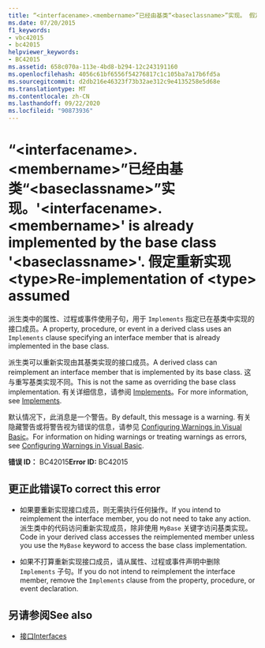 ```yaml
---
title: “<interfacename>.<membername>”已经由基类“<baseclassname>”实现。 假定重新实现 <type>
ms.date: 07/20/2015
f1_keywords:
- vbc42015
- bc42015
helpviewer_keywords:
- BC42015
ms.assetid: 658c070a-113e-4bd8-b294-12c243191160
ms.openlocfilehash: 4056c61bf6556f54276817c1c105ba7a17b6fd5a
ms.sourcegitcommit: d2db216e46323f73b32ae312c9e4135258e5d68e
ms.translationtype: MT
ms.contentlocale: zh-CN
ms.lasthandoff: 09/22/2020
ms.locfileid: "90873936"
---
```

# <a name="interfacenamemembername-is-already-implemented-by-the-base-class-baseclassname-re-implementation-of-type-assumed"></a><span data-ttu-id="5fd8e-103">“\<interfacename>.\<membername>”已经由基类“\<baseclassname>”实现。</span><span class="sxs-lookup"><span data-stu-id="5fd8e-103">'\<interfacename>.\<membername>' is already implemented by the base class '\<baseclassname>'.</span></span> <span data-ttu-id="5fd8e-104">假定重新实现 \<type></span><span class="sxs-lookup"><span data-stu-id="5fd8e-104">Re-implementation of \<type> assumed</span></span>

<span data-ttu-id="5fd8e-105">派生类中的属性、过程或事件使用子句，用于 `Implements` 指定已在基类中实现的接口成员。</span><span class="sxs-lookup"><span data-stu-id="5fd8e-105">A property, procedure, or event in a derived class uses an `Implements` clause specifying an interface member that is already implemented in the base class.</span></span>  
  
 <span data-ttu-id="5fd8e-106">派生类可以重新实现由其基类实现的接口成员。</span><span class="sxs-lookup"><span data-stu-id="5fd8e-106">A derived class can reimplement an interface member that is implemented by its base class.</span></span> <span data-ttu-id="5fd8e-107">这与重写基类实现不同。</span><span class="sxs-lookup"><span data-stu-id="5fd8e-107">This is not the same as overriding the base class implementation.</span></span> <span data-ttu-id="5fd8e-108">有关详细信息，请参阅 [Implements](../statements/implements-clause.md)。</span><span class="sxs-lookup"><span data-stu-id="5fd8e-108">For more information, see [Implements](../statements/implements-clause.md).</span></span>  
  
 <span data-ttu-id="5fd8e-109">默认情况下，此消息是一个警告。</span><span class="sxs-lookup"><span data-stu-id="5fd8e-109">By default, this message is a warning.</span></span> <span data-ttu-id="5fd8e-110">有关隐藏警告或将警告视为错误的信息，请参见 [Configuring Warnings in Visual Basic](/visualstudio/ide/configuring-warnings-in-visual-basic)。</span><span class="sxs-lookup"><span data-stu-id="5fd8e-110">For information on hiding warnings or treating warnings as errors, see [Configuring Warnings in Visual Basic](/visualstudio/ide/configuring-warnings-in-visual-basic).</span></span>  
  
 <span data-ttu-id="5fd8e-111">**错误 ID：** BC42015</span><span class="sxs-lookup"><span data-stu-id="5fd8e-111">**Error ID:** BC42015</span></span>  
  
## <a name="to-correct-this-error"></a><span data-ttu-id="5fd8e-112">更正此错误</span><span class="sxs-lookup"><span data-stu-id="5fd8e-112">To correct this error</span></span>  
  
- <span data-ttu-id="5fd8e-113">如果要重新实现接口成员，则无需执行任何操作。</span><span class="sxs-lookup"><span data-stu-id="5fd8e-113">If you intend to reimplement the interface member, you do not need to take any action.</span></span> <span data-ttu-id="5fd8e-114">派生类中的代码访问重新实现成员，除非使用 `MyBase` 关键字访问基类实现。</span><span class="sxs-lookup"><span data-stu-id="5fd8e-114">Code in your derived class accesses the reimplemented member unless you use the `MyBase` keyword to access the base class implementation.</span></span>  
  
- <span data-ttu-id="5fd8e-115">如果不打算重新实现接口成员，请从属性、过程或事件声明中删除 `Implements` 子句。</span><span class="sxs-lookup"><span data-stu-id="5fd8e-115">If you do not intend to reimplement the interface member, remove the `Implements` clause from the property, procedure, or event declaration.</span></span>  
  
## <a name="see-also"></a><span data-ttu-id="5fd8e-116">另请参阅</span><span class="sxs-lookup"><span data-stu-id="5fd8e-116">See also</span></span>

- [<span data-ttu-id="5fd8e-117">接口</span><span class="sxs-lookup"><span data-stu-id="5fd8e-117">Interfaces</span></span>](../../programming-guide/language-features/interfaces/index.md)
